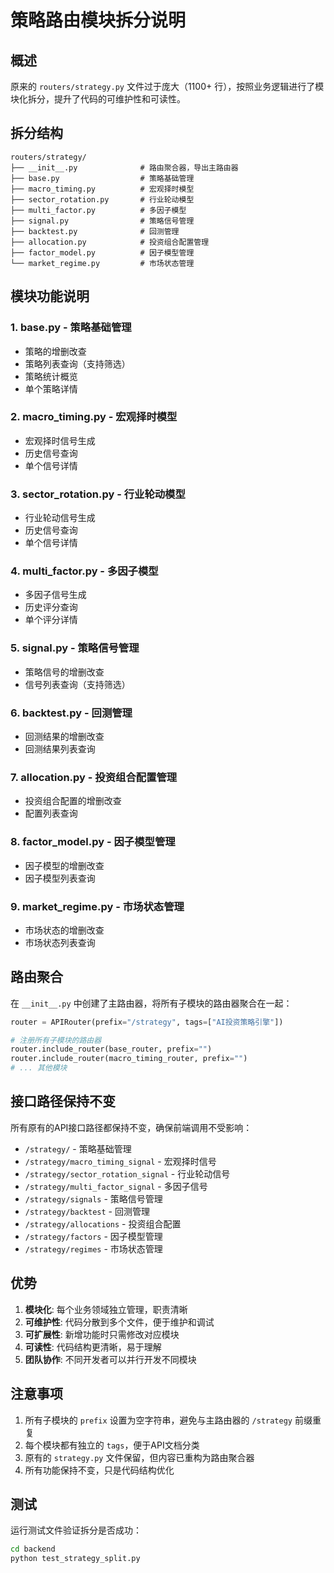 # 策略路由模块拆分说明

## 概述

原来的 `routers/strategy.py` 文件过于庞大（1100+ 行），按照业务逻辑进行了模块化拆分，提升了代码的可维护性和可读性。

## 拆分结构

```
routers/strategy/
├── __init__.py              # 路由聚合器，导出主路由器
├── base.py                  # 策略基础管理
├── macro_timing.py          # 宏观择时模型
├── sector_rotation.py       # 行业轮动模型
├── multi_factor.py          # 多因子模型
├── signal.py                # 策略信号管理
├── backtest.py              # 回测管理
├── allocation.py            # 投资组合配置管理
├── factor_model.py          # 因子模型管理
└── market_regime.py         # 市场状态管理
```

## 模块功能说明

### 1. base.py - 策略基础管理
- 策略的增删改查
- 策略列表查询（支持筛选）
- 策略统计概览
- 单个策略详情

### 2. macro_timing.py - 宏观择时模型
- 宏观择时信号生成
- 历史信号查询
- 单个信号详情

### 3. sector_rotation.py - 行业轮动模型
- 行业轮动信号生成
- 历史信号查询
- 单个信号详情

### 4. multi_factor.py - 多因子模型
- 多因子信号生成
- 历史评分查询
- 单个评分详情

### 5. signal.py - 策略信号管理
- 策略信号的增删改查
- 信号列表查询（支持筛选）

### 6. backtest.py - 回测管理
- 回测结果的增删改查
- 回测结果列表查询

### 7. allocation.py - 投资组合配置管理
- 投资组合配置的增删改查
- 配置列表查询

### 8. factor_model.py - 因子模型管理
- 因子模型的增删改查
- 因子模型列表查询

### 9. market_regime.py - 市场状态管理
- 市场状态的增删改查
- 市场状态列表查询

## 路由聚合

在 `__init__.py` 中创建了主路由器，将所有子模块的路由器聚合在一起：

```python
router = APIRouter(prefix="/strategy", tags=["AI投资策略引擎"])

# 注册所有子模块的路由器
router.include_router(base_router, prefix="")
router.include_router(macro_timing_router, prefix="")
# ... 其他模块
```

## 接口路径保持不变

所有原有的API接口路径都保持不变，确保前端调用不受影响：

- `/strategy/` - 策略基础管理
- `/strategy/macro_timing_signal` - 宏观择时信号
- `/strategy/sector_rotation_signal` - 行业轮动信号
- `/strategy/multi_factor_signal` - 多因子信号
- `/strategy/signals` - 策略信号管理
- `/strategy/backtest` - 回测管理
- `/strategy/allocations` - 投资组合配置
- `/strategy/factors` - 因子模型管理
- `/strategy/regimes` - 市场状态管理

## 优势

1. **模块化**: 每个业务领域独立管理，职责清晰
2. **可维护性**: 代码分散到多个文件，便于维护和调试
3. **可扩展性**: 新增功能时只需修改对应模块
4. **可读性**: 代码结构更清晰，易于理解
5. **团队协作**: 不同开发者可以并行开发不同模块

## 注意事项

1. 所有子模块的 `prefix` 设置为空字符串，避免与主路由器的 `/strategy` 前缀重复
2. 每个模块都有独立的 `tags`，便于API文档分类
3. 原有的 `strategy.py` 文件保留，但内容已重构为路由聚合器
4. 所有功能保持不变，只是代码结构优化

## 测试

运行测试文件验证拆分是否成功：

```bash
cd backend
python test_strategy_split.py
```